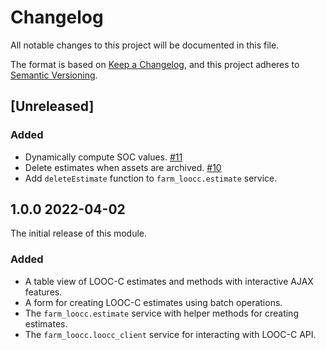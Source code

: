 # Changelog

All notable changes to this project will be documented in this file.

The format is based on [Keep a Changelog](https://keepachangelog.com/en/1.0.0/),
and this project adheres to [Semantic Versioning](https://semver.org/spec/v2.0.0.html).

## [Unreleased]

### Added

- Dynamically compute SOC values. [#11](https://github.com/paul121/farm_loocc/issues/11)
- Delete estimates when assets are archived. [#10](https://github.com/paul121/farm_loocc/issues/10)
- Add `deleteEstimate` function to `farm_loocc.estimate` service.

## 1.0.0 2022-04-02

The initial release of this module.

### Added

- A table view of LOOC-C estimates and methods with interactive AJAX features.
- A form for creating LOOC-C estimates using batch operations.
- The `farm_loocc.estimate` service with helper methods for creating estimates.
- The `farm_loocc.loocc_client` service for interacting with LOOC-C API.
